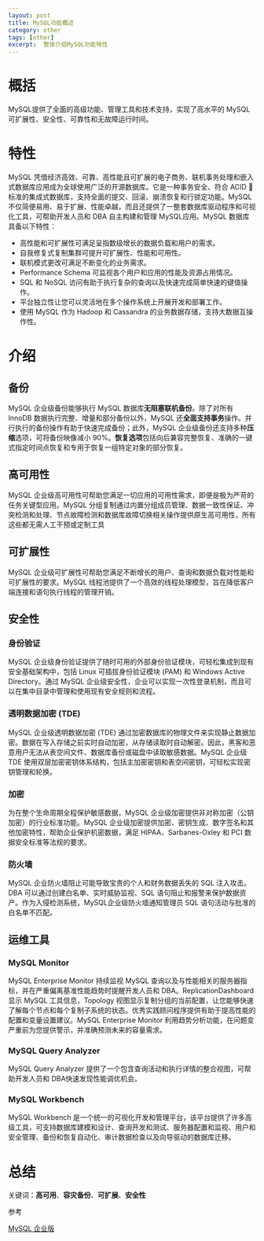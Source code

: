 ```yaml
---
layout: post
title: MySQL功能概述
category: other
tags: [other]
excerpt:  整体介绍MySQL功能特性
---
```

# 概括
MySQL提供了全面的高级功能、管理工具和技术支持，实现了高水平的 MySQL可扩展性、安全性、可靠性和无故障运行时间。

# 特性
MySQL 凭借经济高效、可靠、高性能且可扩展的电子商务、联机事务处理和嵌入式数据库应用成为全球使用广泛的开源数据库。它是一种事务安全、符合 ACID 标准的集成式数据库，支持全面的提交、回滚、崩溃恢复和行锁定功能。MySQL 不仅简便易用、易于扩展、性能卓越，而且还提供了一整套数据库驱动程序和可视化工具，可帮助开发人员和 DBA 自主构建和管理 MySQL应用。MySQL 数据库具备以下特性：

- 高性能和可扩展性可满足呈指数级增长的数据负载和用户的需求。
- 自我修复式复制集群可提升可扩展性、性能和可用性。
- 联机模式更改可满足不断变化的业务需求。
- Performance Schema 可监视各个用户和应用的性能及资源占用情况。
- SQL 和 NoSQL 访问有助于执行复杂的查询以及快速完成简单快速的键值操作。
- 平台独立性让您可以灵活地在多个操作系统上开展开发和部署工作。
- 使用 MySQL 作为 Hadoop 和 Cassandra 的业务数据存储，支持大数据互操作性。

# 介绍

## 备份
MySQL 企业级备份能够执行 MySQL 数据库**无阻塞联机备份**。除了对所有 InnoDB 数据执行完整、增量和部分备份以外，MySQL 还**全面支持事务**操作。并行执行的备份操作有助于快速完成备份；此外，MySQL 企业级备份还支持多种**压缩**选项，可将备份映像减小 90%。**恢复选项**包括向后兼容完整恢复、准确的一键式指定时间点恢复和专用于恢复一组特定对象的部分恢复。

## 高可用性
MySQL 企业级高可用性可帮助您满足一切应用的可用性需求，即便是极为严苛的任务关键型应用。MySQL 分组复制通过内置分组成员管理、数据一致性保证、冲突检测和处理、节点故障检测和数据库故障切换相关操作提供原生高可用性，所有这些都无需人工干预或定制工具

## 可扩展性
MySQL 企业级可扩展性可帮助您满足不断增长的用户、查询和数据负载对性能和可扩展性的要求。MySQL 线程池提供了一个高效的线程处理模型，旨在降低客户端连接和语句执行线程的管理开销。

## 安全性

### 身份验证
MySQL 企业级身份验证提供了随时可用的外部身份验证模块，可轻松集成到现有安全基础架构中，包括 Linux 可插拔身份验证模块 (PAM) 和 Windows Active Directory。通过 MySQL 企业级安全性，企业可以实现一次性登录机制，而且可以在集中目录中管理和使用现有安全规则和流程。

### 透明数据加密 (TDE)
MySQL 企业级透明数据加密 (TDE) 通过加密数据库的物理文件来实现静止数据加密。数据在写入存储之前实时自动加密，从存储读取时自动解密。因此，黑客和恶意用户无法从表空间文件、数据库备份或磁盘中读取敏感数据。MySQL 企业级 TDE 使用双层加密密钥体系结构，包括主加密密钥和表空间密钥，可轻松实现密钥管理和轮换。

### 加密
为在整个生命周期全程保护敏感数据，MySQL 企业级加密提供非对称加密（公钥加密）的行业标准功能。MySQL 企业级加密提供加密、密钥生成、数字签名和其他加密特性，帮助企业保护机密数据，满足 HIPAA、Sarbanes-Oxley 和 PCI 数据安全标准等法规的要求。

### 防火墙
MySQL 企业防火墙阻止可能导致宝贵的个人和财务数据丢失的 SQL 注入攻击。DBA 可以通过创建白名单、实时威胁监视、SQL 语句阻止和报警来保护数据资产。作为入侵检测系统，MySQL企业级防火墙通知管理员 SQL 语句活动与批准的白名单不匹配。

## 运维工具

### MySQL Monitor
MySQL Enterprise Monitor 持续监视 MySQL 查询以及与性能相关的服务器指标，并在严重偏离基准性能趋势时提醒开发人员和 DBA。ReplicationDashboard 显示 MySQL 工具信息，Topology 视图显示复制分组的当前配置，让您能够快速了解每个节点和每个复制子系统的状态。优秀实践顾问程序提供有助于提高性能的配置和变量设置建议。MySQL Enterprise Monitor 利用趋势分析功能，在问题变严重前为您提供警示，并准确预测未来的容量需求。

### MySQL Query Analyzer
MySQL Query Analyzer 提供了一个包含查询活动和执行详情的整合视图，可帮助开发人员和 DBA快速发现性能调优机会。

### MySQL Workbench
MySQL Workbench 是一个统一的可视化开发和管理平台，该平台提供了许多高级工具，可支持数据库建模和设计、查询开发和测试、服务器配置和监视、用户和安全管理、备份和恢复自动化、审计数据检查以及向导驱动的数据库迁移。

# 总结
关键词：**高可用**、**容灾备份**、**可扩展**、**安全性**


参考

[MySQL 企业版](https://www.mysql.com/cn/products/enterprise/mysql-datasheet.zh.pdf)

